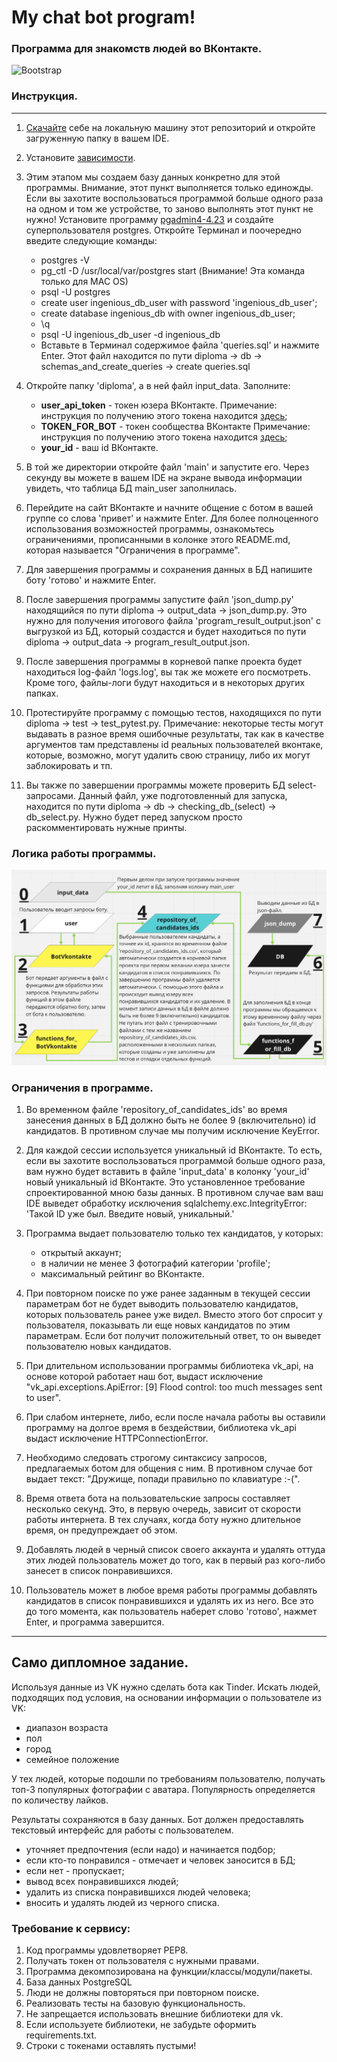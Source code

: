 # My chat bot program!
### Программа для знакомств людей во ВКонтакте.
![Bootstrap](https://i0.wp.com/citeia.com/wp-content/uploads/2019/09/a-complete-guide-to-chatbot-development-from-tools-to-best-practices-featured.jpg?resize=780%2C470&ssl=1)

### Инструкция.
___
1. [Скачайте](https://github.com/ervand7/My_program/archive/master.zip) себе на локальную машину этот репозиторий и откройте загруженную папку в вашем IDE.
2. Установите [зависимости](https://github.com/ervand7/My_program/blob/master/requirements.txt).
3. Этим этапом мы создаем базу данных конкретно для этой программы. Внимание, этот пункт выполняется только единожды. Если вы захотите воспользоваться программой больше одного раза на одном и том же устройстве, то заново выполнять этот пункт не нужно! Установите программу [pgadmin4-4.23](https://www.pgadmin.org/download/) и создайте суперпользователя postgres. Откройте Терминал и поочередно введите следующие команды:
    * postgres -V
    * pg_ctl -D /usr/local/var/postgres start (Внимание! Эта команда только для MAC OS)
    * psql -U postgres
    * create user ingenious_db_user with password 'ingenious_db_user';
    * create database ingenious_db with owner ingenious_db_user;
    * \q
    * psql -U ingenious_db_user -d ingenious_db
    * Вставьте в Терминал содержимое файла 'queries.sql' и нажмите Enter. Этот файл находится по пути diploma -> db -> schemas_and_create_queries -> create queries.sql
4. Откройте папку 'diploma', а в ней файл input_data. Заполните:

    * **user_api_token** - токен юзера ВКонтакте. Примечание: инструкция по получению этого токена находится   [здесь](https://github.com/ervand7/My_program/blob/master/diploma/service_and_auxiliary_files/how_get_user_api_token.py);
    * **TOKEN_FOR_BOT** - токен сообщества ВКонтакте Примечание: инструкция по получению этого токена находится [здесь](https://github.com/ervand7/My_program/blob/master/diploma/service_and_auxiliary_files/how_get_TOKEN_FOR_BOT.txt);
    * **your_id** - ваш id ВКонтакте. 
    
5. В той же директории откройте файл 'main' и запустите его. Через секунду вы можете в вашем IDE на экране вывода информации увидеть, что таблица БД main_user заполнилась. 
    
6. Перейдите на сайт ВКонтакте и начните общение с ботом в вашей группе со слова 'привет' и нажмите Enter. Для более полноценного использования возможностей программы, ознакомьтесь ограничениями, прописанными в колонке этого README.md, которая называется "Ограничения в программе".
    
7. Для завершения программы и сохранения данных в БД напишите боту 'готово' и нажмите Enter.
    
8. После завершения программы запустите файл 'json_dump.py' находящийся по пути diploma -> output_data -> json_dump.py. Это нужно для получения итогового файла 'program_result_output.json' с выгрузкой из БД, который создастся и будет находиться по пути diploma -> output_data -> program_result_output.json.
    
9. После завершения программы в корневой папке проекта будет находиться log-файл 'logs.log', вы так же можете его посмотреть. Кроме того, файлы-логи будут находиться и в некоторых других папках. 

10. Протестируйте программу с помощью тестов, находящихся по пути diploma -> test -> test_pytest.py. Примечание: некоторые тесты могут выдавать в разное время ошибочные результаты, так как в качестве аргументов там представлены id реальных пользователей вконтаке, которые, возможно, могут удалить свою страницу, либо их могут заблокировать и тп.

11. Вы также по завершении программы можете проверить БД select-запросами. Данный файл, уже подготовленный для запуска, находится по пути diploma -> db -> checking_db_(select) -> db_select.py. Нужно будет перед запуском просто раскомментировать нужные принты.


### Логика работы программы.
![Bootstrap](https://github.com/ervand7/My_best_summary_about_python/blob/master/summary/web_scraping/HTML/2020/logic.png?raw=true)

### Ограничения в программе.
1. Во временном файле 'repository_of_candidates_ids' во время занесения данных в БД должно быть не более 9 (включительно) id кандидатов. В противном случае мы получим исключение KeyError.

2. Для каждой сессии используется уникальный id ВКонтакте. То есть, если вы захотите воспользоваться программой больше одного раза, вам нужно будет вставить в файле 'input_data' в колонку 'your_id' новый уникальный id ВКонтакте. Это установленное требование спроектированной мною базы данных. В противном случае вам ваш IDE выведет обработку исключения sqlalchemy.exc.IntegrityError: 'Такой ID уже был. Введите новый, уникальный.'

3. Программа выдает пользователю только тех кандидатов, у которых:
    * открытый аккаунт;
    * в наличии не менее 3 фотографий категории 'profile';
    * максимальный рейтинг во ВКонтакте.

4. При повторном поиске по уже ранее заданным в текущей сессии параметрам бот не будет выводить пользователю кандидатов, которых пользователь ранее уже видел. Вместо этого бот спросит у пользователя, показывать ли еще новых кандидатов по этим параметрам. Если бот получит положительный ответ, то он выведет пользователю новых кандидатов.

5. При длительном использовании программы библиотека vk_api, на основе которой работает наш бот, выдаст исключение "vk_api.exceptions.ApiError: [9] Flood control: too much messages sent to user".

6. При слабом интернете, либо, если после начала работы вы оставили программу на долгое время в бездействии, библиотека vk_api выдаст исключение HTTPConnectionError.

7. Необходимо следовать строгому синтаксису запросов, предлагаемых ботом для общения с ним. В противном случае бот выдает текст: "Дружище, попади правильно по клавиатуре :-(".

8. Время ответа бота на пользовательские запросы составляет несколько секунд. Это, в первую очередь, зависит от скорости работы интернета. В тех случаях, когда боту нужно длительное время, он предупреждает об этом.

9. Добавлять людей в черный список своего аккаунта и удалять оттуда этих людей пользователь может до того, как в первый раз кого-либо занесет в список понравившихся.

10. Пользователь может в любое время работы программы добавлять кандидатов в список понравившихся и удалять их из него. Все это до того момента, как пользователь наберет слово 'готово', нажмет Enter, и программа завершится.
***
## Само дипломное задание.
Используя данные из VK нужно сделать бота как Tinder. Искать людей, подходящих под условия, на основании информации о пользователе из VK:
- диапазон возраста
- пол
- город
- семейное положение


У тех людей, которые подошли по требованиям пользователю, получать топ-3 популярных фотографии с аватара. Популярность определяется по количеству лайков.

Результаты сохраняются в базу данных.
Бот должен предоставлять текстовый интерфейс для работы с пользователем.  
- уточняет предпочтения (если надо) и начинается подбор;
- если кто-то понравился - отмечает и человек заносится в БД;
- если нет - пропускает;
- вывод всех понравившихся людей;
- удалить из списка понравившихся людей человека;  
- вносить и удалять людей из черного списка.





### Требование к сервису:
1. Код программы удовлетворяет PEP8.
2. Получать токен от пользователя с нужными правами.
3. Программа декомпозирована на функции/классы/модули/пакеты.
4. База данных PostgreSQL
5. Люди не должны повторяться при повторном поиске.
6. Реализовать тесты на базовую функциональность.
7. Не запрещается использовать внешние библиотеки для vk.
8. Если используете библиотеки, не забудьте оформить requirements.txt.
9. Строки с токенами оставлять пустыми!


 
